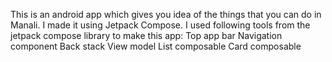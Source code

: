 This is an android app which gives you idea of the things that you can do in Manali.
I made it using Jetpack Compose.
I used following tools from the jetpack compose library to make this app:
Top app bar
Navigation component
Back stack
View model
List composable
Card composable
